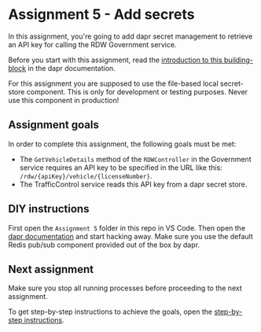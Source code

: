 # Assignment 5 - Add secrets

In this assignment, you're going to add dapr secret management to retrieve an API key for calling the RDW Government service.

Before you start with this assignment, read the [introduction to this building-block](https://github.com/dapr/docs/blob/master/concepts/secrets/README.md) in the dapr documentation.

For this assignment you are supposed to use the file-based local secret-store component. This is only for development or testing purposes. Never use this component in production!

## Assignment goals

In order to complete this assignment, the following goals must be met:

- The `GetVehicleDetails` method of the `RDWController` in the Government service requires an API key to be specified in the URL like this: `/rdw/{apiKey}/vehicle/{licenseNumber}`.
- The TrafficControl service reads this API key from a dapr secret store.

## DIY instructions

First open the `Assignment 5` folder in this repo in VS Code. Then open the [dapr documentation](https://github.com/dapr/docs) and start hacking away. Make sure you use the default Redis pub/sub component provided out of the box by dapr.

## Next assignment

Make sure you stop all running processes before proceeding to the next assignment.

To get step-by-step instructions to achieve the goals, open the [step-by-step instructions](step-by-step.md).